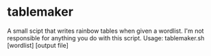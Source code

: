 # tablemaker
A small scipt that writes rainbow tables when given a wordlist.
I'm not responsible for anything you do with this script.
Usage: tablemaker.sh [wordlist] [output file]
